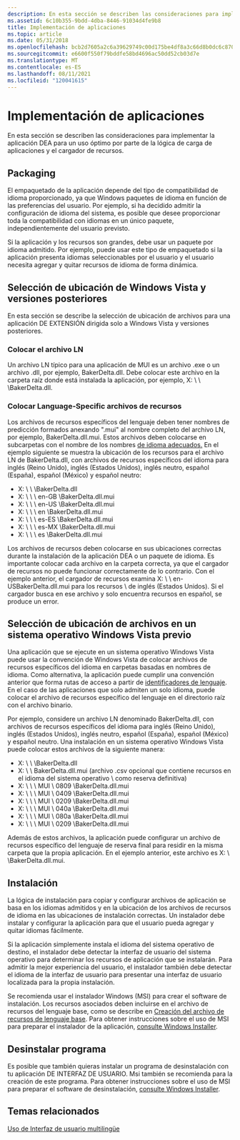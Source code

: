```yaml
---
description: En esta sección se describen las consideraciones para implementar la aplicación DEA para un uso óptimo por parte de la lógica de carga de aplicaciones y el cargador de recursos.
ms.assetid: 6c10b355-9bdd-4dba-8446-91034d4fe9b8
title: Implementación de aplicaciones
ms.topic: article
ms.date: 05/31/2018
ms.openlocfilehash: bcb2d7605a2c6a39629749c00d175be4df8a3c66d8b0dc6c870926ec665d9ce6
ms.sourcegitcommit: e6600f550f79bddfe58bd4696ac50dd52cb03d7e
ms.translationtype: MT
ms.contentlocale: es-ES
ms.lasthandoff: 08/11/2021
ms.locfileid: "120041615"
---
```

# <a name="application-deployment"></a>Implementación de aplicaciones

En esta sección se describen las consideraciones para implementar la aplicación DEA para un uso óptimo por parte de la lógica de carga de aplicaciones y el cargador de recursos.

## <a name="packaging"></a>Packaging

El empaquetado de la aplicación depende del tipo de compatibilidad de idioma proporcionado, ya que Windows paquetes de idioma en función de las preferencias del usuario. Por ejemplo, si ha decidido admitir la configuración de idioma del sistema, es posible que desee proporcionar toda la compatibilidad con idiomas en un único paquete, independientemente del usuario previsto.

Si la aplicación y los recursos son grandes, debe usar un paquete por idioma admitido. Por ejemplo, puede usar este tipo de empaquetado si la aplicación presenta idiomas seleccionables por el usuario y el usuario necesita agregar y quitar recursos de idioma de forma dinámica.

## <a name="file-placement-on-windows-vista-and-later"></a>Selección de ubicación de Windows Vista y versiones posteriores

En esta sección se describe la selección de ubicación de archivos para una aplicación DE EXTENSIÓN dirigida solo a Windows Vista y versiones posteriores.

### <a name="place-the-ln-file"></a>Colocar el archivo LN

Un archivo LN típico para una aplicación de MUI es un archivo .exe o un archivo .dll, por ejemplo, BakerDelta.dll. Debe colocar este archivo en la carpeta raíz donde está instalada la aplicación, por ejemplo, X: \\ \\ <somepath> \\BakerDelta.dll.

### <a name="place-language-specific-resource-files"></a>Colocar Language-Specific archivos de recursos

Los archivos de recursos específicos del lenguaje deben tener nombres de predicción formados anexando ".mui" al nombre completo del archivo LN, por ejemplo, BakerDelta.dll.mui. Estos archivos deben colocarse en subcarpetas con el nombre de los nombres [de idioma adecuados.](language-names.md) En el ejemplo siguiente se muestra la ubicación de los recursos para el archivo LN de BakerDelta.dll, con archivos de recursos específicos del idioma para inglés (Reino Unido), inglés (Estados Unidos), inglés neutro, español (España), español (México) y español neutro:

-   X: \\ \\ <somepath> \\BakerDelta.dll
-   X: \\ \\ <somepath> \\ en-GB \\BakerDelta.dll.mui
-   X: \\ \\ <somepath> \\ en-US \\BakerDelta.dll.mui
-   X: \\ \\ <somepath> \\ en \\BakerDelta.dll.mui
-   X: \\ \\ <somepath> \\ es-ES \\BakerDelta.dll.mui
-   X: \\ \\ <somepath> \\ es-MX \\BakerDelta.dll.mui
-   X: \\ \\ <somepath> \\ es \\BakerDelta.dll.mui

Los archivos de recursos deben colocarse en sus ubicaciones correctas durante la instalación de la aplicación DEA o un paquete de idioma. Es importante colocar cada archivo en la carpeta correcta, ya que el cargador de recursos no puede funcionar correctamente de lo contrario. Con el ejemplo anterior, el cargador de recursos examina X: \\ <somepath> \\ en-USBakerDelta.dll.mui para los recursos \\ de inglés (Estados Unidos). Si el cargador busca en ese archivo y solo encuentra recursos en español, se produce un error.

## <a name="file-placement-on-a-pre-windows-vista-operating-system"></a>Selección de ubicación de archivos en un sistema operativo Windows Vista previo

Una aplicación que se ejecute en un sistema operativo Windows Vista puede usar la convención de Windows Vista de colocar archivos de recursos específicos del idioma en carpetas basadas en nombres de idioma. Como alternativa, la aplicación puede cumplir una convención anterior que forma rutas de acceso a partir de [identificadores de lenguaje](language-identifiers.md). En el caso de las aplicaciones que solo admiten un solo idioma, puede colocar el archivo de recursos específico del lenguaje en el directorio raíz con el archivo binario.

Por ejemplo, considere un archivo LN denominado BakerDelta.dll, con archivos de recursos específicos del idioma para inglés (Reino Unido), inglés (Estados Unidos), inglés neutro, español (España), español (México) y español neutro. Una instalación en un sistema operativo Windows Vista puede colocar estos archivos de la siguiente manera:

-   X: \\ \\ <somepath> \\BakerDelta.dll
-   X: \\ \\ <somepath>BakerDelta.dll.mui (archivo .csv opcional que contiene recursos en el idioma del sistema operativo \\ como reserva definitiva)
-   X: \\ \\ <somepath> \\ MUI \\ 0809 \\BakerDelta.dll.mui
-   X: \\ \\ <somepath> \\ MUI \\ 0409 \\BakerDelta.dll.mui
-   X: \\ \\ <somepath> \\ MUI \\ 0209 \\BakerDelta.dll.mui
-   X: \\ \\ <somepath> \\ MUI \\ 040a \\BakerDelta.dll.mui
-   X: \\ \\ <somepath> \\ MUI \\ 080a \\BakerDelta.dll.mui
-   X: \\ \\ <somepath> \\ MUI \\ 0209 \\BakerDelta.dll.mui

Además de estos archivos, la aplicación puede configurar un archivo de recursos específico del lenguaje de reserva final para residir en la misma carpeta que la propia aplicación. En el ejemplo anterior, este archivo es X: \\ <somepath> \\BakerDelta.dll.mui.

## <a name="installation"></a>Instalación

La lógica de instalación para copiar y configurar archivos de aplicación se basa en los idiomas admitidos y en la ubicación de los archivos de recursos de idioma en las ubicaciones de instalación correctas. Un instalador debe instalar y configurar la aplicación para que el usuario pueda agregar y quitar idiomas fácilmente.

Si la aplicación simplemente instala el idioma del sistema operativo de destino, el instalador debe detectar la interfaz de usuario del sistema operativo para determinar los recursos de aplicación que se instalarán. Para admitir la mejor experiencia del usuario, el instalador también debe detectar el idioma de la interfaz de usuario para presentar una interfaz de usuario localizada para la propia instalación.

Se recomienda usar el instalador Windows (MSI) para crear el software de instalación. Los recursos asociados deben incluirse en el archivo de recursos del lenguaje base, como se describe en [Creación del archivo de recursos de lenguaje base](creating-the-base-language-resource-file.md). Para obtener instrucciones sobre el uso de MSI para preparar el instalador de la aplicación, [consulte Windows Installer](../msi/windows-installer-portal.md).

## <a name="uninstall-program"></a>Desinstalar programa

Es posible que también quieras instalar un programa de desinstalación con tu aplicación DE INTERFAZ DE USUARIO. Msi también se recomienda para la creación de este programa. Para obtener instrucciones sobre el uso de MSI para preparar el software de desinstalación, [consulte Windows Installer](../msi/windows-installer-portal.md).

## <a name="related-topics"></a>Temas relacionados

<dl> <dt>

[Uso de Interfaz de usuario multilingüe](using-multilingual-user-interface.md)
</dt> </dl>

 

 
